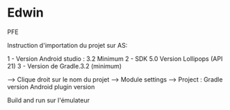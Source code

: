 # Edwin
PFE


Instruction d'importation du projet sur AS:


1 - Version Android studio : 3.2 Minimum
2 - SDK 5.0 Version Lollipops (API 21)
3 - Version de Gradle.3.2 (minimum)

--> Clique droit sur le nom du projet 
--> Module settings
--> Project : Gradle version
              Android plugin version
              
Build and run sur l'émulateur
